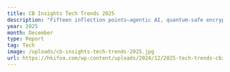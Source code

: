 ```yaml
---
title: CB Insights Tech Trends 2025
description: "Fifteen inflection points—agentic AI, quantum-safe encryption, ambient robotics, bio-foundries—mapped via funding, patent, and hiring signals. Choose lanes early; exponential curves wait for nobody."
year: 2025
month: December
type: Report
tag: Tech
image: /uploads/cb-insights-tech-trends-2025.jpg
url: https://hkifoa.com/wp-content/uploads/2024/12/2025-tech-trends-cbinsights.pdf
---
```

